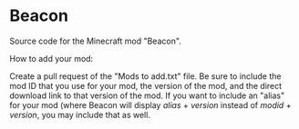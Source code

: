 # Beacon
Source code for the Minecraft mod "Beacon". 

How to add your mod:

Create a pull request of the "Mods to add.txt" file. Be sure to include the mod ID that you use for your mod,
the version of the mod, and the direct download link to that version of the mod. If you want to include an "alias"
for your mod (where Beacon will display *alias* + *version* instead of *modid* + *version*, you may include that as well.
